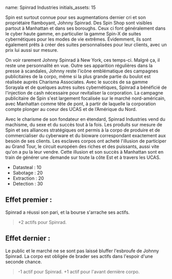name: Spinrad Industries
initials_assets: 15

Spin est surtout connue pour ses augmentations dernier cri et son propriétaire flamboyant, Johnny Spinrad. Des Spin Shop sont visibles partout à Manhattan et dans ses boroughs. Ceux ci font généralement dans le cyber haute gamme, en particulier la gamme Spin-X de suites cybernétiques pour les modes de vie extrêmes. Évidemment, ils sont également prêts à créer des suites personnalisées pour leur clients, avec un prix lui aussi sur mesure.

On voir rarement Johnny Spinrad à New York, ces temps-ci. Malgré ça, il reste une personnalité en vue. Outre ses apparition régulières dans la presse à scandales, Johnny reste l'icône emblématique des campagnes publicitaires de la corpo, même si la plus grande partie du boulot est réalisée auprès Charisma  Associates. Avec le succès de sa gamme Sorayala et de quelques  autres suites cybernétiques, Spinrad a bénéficié  de l'injection de cash nécessaire pour revitaliser la corporation. La campagne publicitaire de Spin  s'est largement focalisée sur le marché nord-américain, avec Manhattan comme tête de pont, à partir de laquelle la corporation compte plonger au coeur des UCAS et de l’Amérique du Nord.

Avec le charisme de son fondateur en étendard, Spinrad Industries  vend du machisme, du sexe et du succès tout à la fois. Les produits sur mesure de Spin et ses alliances stratégiques ont permis à la corpo de produire et de commercialiser du cyberware et du bioware correspondant exactement aux besoin de ses clients. Les esclaves corpos ont acheté l'illusion de participer au Grand Tour, le circuit européen des riches et des puissants, aussi vite qu'on a pu la leur vendre. Cette illusion et son succès à Manhattan sont en train de générer une demande sur toute la côte Est et à travers les UCAS.

* Datasteal : 10
* Sabotage : 20 
* Extraction : 20
* Detection : 30

## Effet  premier : 

Spinrad a réussi son pari, et la bourse s'arrache ses actifs.

>+2 actifs pour Spinrad.

## Effet dernier :

Le public et le marché ne se sont pas laissé bluffer l'esbroufe de Johnny Spinrad. La corpo est obligée de brader ses actifs dans l'espoir d'une seconde chance.

>-1 actif pour Spinrad.
>+1 actif pour l'avant dernière corpo.
